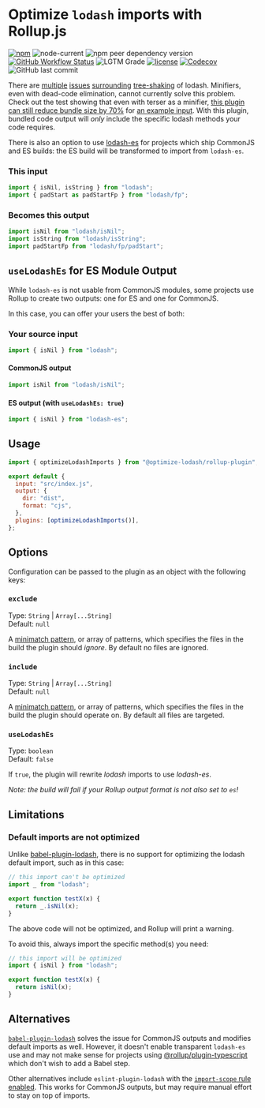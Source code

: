 # Optimize `lodash` imports with Rollup.js

[![npm](https://img.shields.io/npm/v/@optimize-lodash/rollup-plugin)](https://www.npmjs.com/package/@optimize-lodash/rollup-plugin)
![node-current](https://img.shields.io/node/v/@optimize-lodash/rollup-plugin)
![npm peer dependency version](https://img.shields.io/npm/dependency-version/@optimize-lodash/rollup-plugin/peer/rollup)
[![GitHub Workflow Status](https://img.shields.io/github/workflow/status/kyle-johnson/rollup-plugin-optimize-lodash-imports/CI)](https://github.com/kyle-johnson/rollup-plugin-optimize-lodash-imports/actions)
![LGTM Grade](https://img.shields.io/lgtm/grade/javascript/github/kyle-johnson/rollup-plugin-optimize-lodash-imports)
[![license](https://img.shields.io/npm/l/@optimize-lodash/rollup-plugin)](https://github.com/kyle-johnson/rollup-plugin-optimize-lodash-imports/blob/main/packages/rollup-plugin/LICENSE)
[![Codecov](https://img.shields.io/codecov/c/github/kyle-johnson/rollup-plugin-optimize-lodash-imports?flag=rollup-plugin&label=coverage)](https://app.codecov.io/gh/kyle-johnson/rollup-plugin-optimize-lodash-imports/)
![GitHub last commit](https://img.shields.io/github/last-commit/kyle-johnson/rollup-plugin-optimize-lodash-imports)

There are [multiple](https://github.com/webpack/webpack/issues/6925) [issues](https://github.com/lodash/lodash/issues/3839) [surrounding](https://github.com/rollup/rollup/issues/1403) [tree-shaking](https://github.com/rollup/rollup/issues/691) of lodash. Minifiers, even with dead-code elimination, cannot currently solve this problem. Check out the test showing that even with terser as a minifier, [this plugin can still reduce bundle size by 70%](https://github.com/kyle-johnson/rollup-plugin-optimize-lodash-imports/blob/main/packages/rollup-plugin/tests/bundle-size.test.ts) for [an example input](https://github.com/kyle-johnson/rollup-plugin-optimize-lodash-imports/blob/main/packages/rollup-plugin/tests/fixtures/standard-and-fp.js). With this plugin, bundled code output will _only_ include the specific lodash methods your code requires.

There is also an option to use [lodash-es](https://www.npmjs.com/package/lodash-es) for projects which ship CommonJS and ES builds: the ES build will be transformed to import from `lodash-es`.

### This input

```javascript
import { isNil, isString } from "lodash";
import { padStart as padStartFp } from "lodash/fp";
```

### Becomes this output

```javascript
import isNil from "lodash/isNil";
import isString from "lodash/isString";
import padStartFp from "lodash/fp/padStart";
```

## `useLodashEs` for ES Module Output

While `lodash-es` is not usable from CommonJS modules, some projects use Rollup to create two outputs: one for ES and one for CommonJS.

In this case, you can offer your users the best of both:

### Your source input

```javascript
import { isNil } from "lodash";
```

#### CommonJS output

```javascript
import isNil from "lodash/isNil";
```

#### ES output (with `useLodashEs: true`)

```javascript
import { isNil } from "lodash-es";
```

## Usage

```javascript
import { optimizeLodashImports } from "@optimize-lodash/rollup-plugin";

export default {
  input: "src/index.js",
  output: {
    dir: "dist",
    format: "cjs",
  },
  plugins: [optimizeLodashImports()],
};
```

## Options

Configuration can be passed to the plugin as an object with the following keys:

### `exclude`

Type: `String` | `Array[...String]`<br>
Default: `null`

A [minimatch pattern](https://github.com/isaacs/minimatch), or array of patterns, which specifies the files in the build the plugin should _ignore_. By default no files are ignored.

### `include`

Type: `String` | `Array[...String]`<br>
Default: `null`

A [minimatch pattern](https://github.com/isaacs/minimatch), or array of patterns, which specifies the files in the build the plugin should operate on. By default all files are targeted.

### `useLodashEs`

Type: `boolean`<br>
Default: `false`

If `true`, the plugin will rewrite _lodash_ imports to use _lodash-es_.

_Note: the build will fail if your Rollup output format is not also set to `es`!_

## Limitations

### Default imports are not optimized

Unlike [babel-plugin-lodash](https://github.com/lodash/babel-plugin-lodash), there is no support for optimizing the lodash default import, such as in this case:

```javascript
// this import can't be optimized
import _ from "lodash";

export function testX(x) {
  return _.isNil(x);
}
```

The above code will not be optimized, and Rollup will print a warning.

To avoid this, always import the specific method(s) you need:

```javascript
// this import will be optimized
import { isNil } from "lodash";

export function testX(x) {
  return isNil(x);
}
```

## Alternatives

[`babel-plugin-lodash`](https://www.npmjs.com/package/babel-plugin-lodash) solves the issue for CommonJS outputs and modifies default imports as well. However, it doesn't enable transparent `lodash-es` use and may not make sense for projects using [@rollup/plugin-typescript](https://www.npmjs.com/package/@rollup/plugin-typescript) which don't wish to add a Babel step.

Other alternatives include `eslint-plugin-lodash` with the [`import-scope` rule enabled](https://github.com/wix/eslint-plugin-lodash/blob/HEAD/docs/rules/import-scope.md). This works for CommonJS outputs, but may require manual effort to stay on top of imports.
